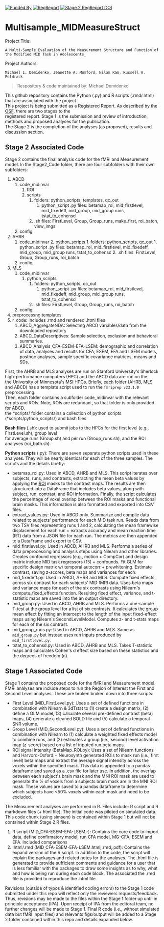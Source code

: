 [![Funded By](https://img.shields.io/badge/NIDA-F32%20DA055334--01A1-yellowgreen?style=plastic)](https://reporter.nih.gov/project-details/10525501)
[![RegReport](https://img.shields.io/badge/Stage_1-Registered_Report-red
)](https://osf.io/a6t8k)
[![Stage 2 RegReport DOI](https://img.shields.io/badge/DOI_Stage_2-Registered_Report-blue
)](https://doi.org/10.1016/j.dcn.2023.101337)

# Multisample_MIDMeasureStruct
Project  Title: 

    A Multi-Sample Evaluation of the Measurement Structure and Function of the Modified MID Task in Adolescents_

Project Authors: 
    
    Michael I. Demidenko, Jeanette A. Mumford, Nilam Ram, Russell A. Poldrack

> Respository & code maintained by: Michael Demidenko
 
 
This github repository contains the Python (.py) and R scripts (.rmd/.html) that are associated with the project. \
This project is being submitted as a Registered Report. As described by the [OSF](https://osf.io/a6t8k), there are two stages to the \
registered report. Stage 1 is the submission and review of introduction, methods and proposed analyses for the publication.\
The Stage 2 is the completion of the analyses (as proposed), results and discussion section.

## Stage 2 Associated Code
Stage 2 contains the final analysis code for the fMRI and Measurement model. In the Stage2_Code folder, there are four subfolders with their own subfolders:
1. ABCD
   1. code_midinvar
      1. ROI
      2. scripts
         1. folders: python_scripts, templates, qc_out
            1. python_script .py files: betamap_roi, mid_firstlevel, mid_fixedeff, mid_group, mid_group runs, tstat_to_cohensd
         2. .sh files: FirstLevel, Group, Group_runs, make_first, roi_batch, view_imgs
   2. config
2. AHRB
   1. code_midinvar
         2. python_scripts
            1. folders: python_scripts, qc_out
               1. python_script .py files: betamap_roi, mid_firstlevel, mid_fixedeff, mid_group, mid_group runs, tstat_to_cohensd
            2. .sh files: FirstLevel, Group, Group_runs, roi_batch
   2. config
3. MLS
   1. code_midinvar
      1. python_scripts
         1. folders: python_scripts, qc_out
            1. python_script .py files: betamap_roi, mid_firstlevel, mid_fixedeff, mid_group, mid_group runs, tstat_to_cohensd
         2. .sh files: FirstLevel, Group, Group_runs, roi_batch
   2. config
4. preprocessng templates
5. r_code: Includes .rmd and rendered .html files
   1. ABCD_AggregateNDA: Selecting ABCD variables/data from the downloaded repository
   2. ABCD_DataDescriptives: Sample selection, exclusion and behavioral summaries.
   3. ABCD_Analysis_CFA-ESEM-EFA-LSEM: demographic and correlation of data, analyses and results for CFA, ESEM, EFA and LSEM models, posthoc analyses, sample specific covariance matrices, means and SDs.

First, the AHRB and MLS analyses are run on Stanford University's Sherlock high-performance computers (HPC) and the ABCD data are run on the \
the University of Minnesota's MSI HPCs. Briefly, each folder (AHRB, MLS and ABCD) has a template script used to run the `fmriprep v23.1.0` preprocessing. \
Then, each folder contains a subfolder code_midinvar with the relevant scripts and ROIs. Note, ROIs are redundant, so that folder is only provided for ABCD. \
the *scripts/ folder contains a collection of python scripts (*scripts/python_scripts/) and bash files. 

**Bash files** (.sh): used to submit jobs to the HPCs for the first level (e.g., FirstLevel.sh), group level \
for average runs (Group.sh) and per run (Group_runs.sh), and the ROI analyses (roi_bath.sh).

**Python scripts** (.py): There are seven separate python scripts used in these analyses. They will be nearly identical for each of the three samples. The scripts and the details briefly:

- betamap_roi.py: Used in ABCD, AHRB and MLS. This script iterates over subjects, runs, and contrasts, extracting the mean beta values by applying the [ROI](./Stage2_Code/ABCD/code_midinvar/ROI) masks to the contrast maps. The results are then structured into a DataFrame that includes beta values, along with subject, run, contrast, and ROI information. Finally, the script calculates the percentage of voxel overlap between the ROI masks and functional brain masks. This information is also formatted and exported into CSV files. 
- extract_values.py: Used in ABCD only. Summarize and compile data related to subjects' performance for each MID task run. Reads data from two TSV files representing runs 1 and 2, calculating the mean framewise displacement for each run + extracts accuracy and mean reaction time (RT) data from a JSON file for each run. The metrics are then appended to a DataFrame and export to CSV.
- mid_firstlevel.py: Used in ABCD, AHRB and MLS. Performs a series of data preprocessing and analysis steps using Nilearn and other libraries. Creates confound regressors (e.g., motion + CompCor) and design matrix include MID task regressors (15) + confounds. Fit GLM for specific design matrix w/ temporal autocorr + prewhitening. Estimate contrast, saving z-scores, beta maps and variances for each. 
- mid_fixedeff.py: Used in ABCD, AHRB and MLS. Compute fixed effects across six contrast for each subjects' MID fMRI data. Uses beta maps and variance maps for each of the six contrasts using Nilearn's compute_fixed_effects function. Resulting fixed effect, variance, and t-statistic maps are saved into the an output directory.
- mid_group.py: Used in ABCD, AHRB and MLS. Performs a one-sample T-test at the group level for a list of six contrasts. It calculates the group mean effect by fitting an intercept to the length of the input fixed-effect maps using Nilearn's SecondLevelModel. Computes z- and t-stats maps for each of the six contrast.
- mid_group_runs.py: Used in ABCD, AHRB and MLS. Same as `mid_group.py` but instead uses run inputs produced by `mid_firstlevel.py`.
- tstat_to_cohensd.py: Used in ABCD, AHRB and MLS. Takes T-statistic maps and calculates Cohen's d effect size based on these statistics and the degrees of freedom (n).

## Stage 1 Associated Code

Stage 1 contains the proposed code for the fMRI and Measurement model.
FMRI analyses are include steps to run the Region of Interest the First and Second Level analyses. These are broken broken down into three scripts:
    
 - First Level (MID_FirstLevel.py): Uses a set of defined functions in combination with Nilearn & 3dTstat to (1) create a design matrix,
    (2) define a GLM model, (3) calculate several pre-defined contrast (beta) maps, (4) generate a cleaned BOLD file and (5) calculate a temporal SNR volume.
 - Group Level (MID_SecondLevel.py): Uses a set of defined functions in combination with Nilearn to (1) calculate a weighted fixed effects model to combine runs, and (2) estimates a group (i.e., second) level activation map (z-score) based on a list of inputed run beta maps.
 - ROI signal intensity (BetaMap_ROI.py): Uses a set of Nilearn functions and Harvord-Oxford + Neurosynth generated ROIs to
    mask run (i.e., first level) beta maps and extract the average signal intensity across the voxels within the specified mask. This data is appended to a pandas 
    dataframe and saved as a .csv file for later use. In addition, the overlap between each subject's brain mask and the MNI ROI mask are used to
    generate the % of voxels from a subjects brain mask are in the MNI ROI mask. These values are saved to a pandas dataframe
    to determine which subjects have <50% voxels within each mask and need to be excluded.
    
The Measurement analyses are performed in R. Files include: R script and R markdown files (+ html file). The initial code was piloted on simulated data. This code chunk (using simsem) is contained within Stage 1 but will not be contained within Stage 2 R files. 
    
 1. R script (MID_CFA-ESEM-EFA-LSEM.r): Contains the core code to import data, define confirmatory model, run CFA model, MG-CFA, ESEM and EFA. Included comparisons 
 2. .html/.rmd (MID_CFA-ESEM-EFA-LSEM.html,.rmd,.pdf): Contains the expand version of the R script. In addition to the code, the script will explain the packages and related notes for the analyses. The .html file is generated to provide sufficient comments and guidance for a user that is less familiar with the packages to draw some insights as to why, what and how is being run during each code block. The associated the .rmd file is provided to reproduce the .html file.
    
    
Revisions (outside of typos & identified coding errors) to the Stage 1 code submitted under this repo will reflect only the reviewers requests/feedback. Thus, revisions may be made to the files within the Stage 1 folder up until in principle acceptance (IPA). Upon receipt of IPA from the editoral team, no further changes will be made to Stage 1. Final R code (i.e., without simulated data but fMRI input files) and relevants figs/output will be added to a Stage 2 folder contained within this repo and details expanded below.

